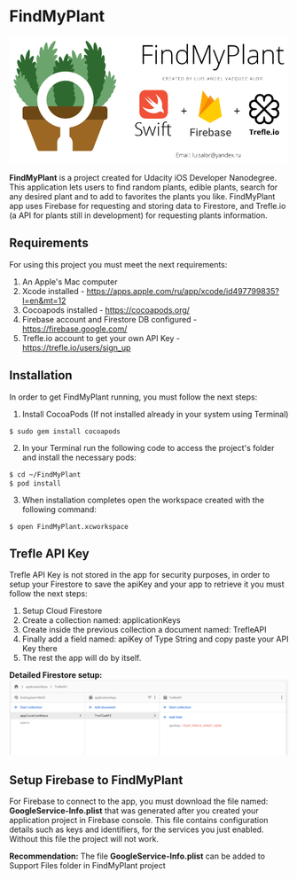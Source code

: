 # FindMyPlant
![Image of FindMyPlant](https://github.com/LuisAlor/FindMyPlant/blob/master/gitImages/project-banner.png)

**FindMyPlant** is a project created for Udacity iOS Developer Nanodegree. This application lets users to find random plants, edible plants, search for any desired plant and to add to favorites the plants you like. FindMyPlant app uses Firebase for requesting and storing data to Firestore, and Trefle.io (a API for plants still in development) for requesting plants information.

## Requirements
For using this project you must meet the next requirements:
1. An Apple's Mac computer
2. Xcode installed - https://apps.apple.com/ru/app/xcode/id497799835?l=en&mt=12
3. Cocoapods installed - https://cocoapods.org/
4. Firebase account and Firestore DB configured - https://firebase.google.com/
5. Trefle.io account to get your own API Key - https://trefle.io/users/sign_up

## Installation
In order to get FindMyPlant running, you must follow the next steps:
1. Install CocoaPods (If not installed already in your system using Terminal)
```
$ sudo gem install cocoapods
```
2. In your Terminal run the following code to access the project's folder and install the necessary pods:
```
$ cd ~/FindMyPlant
$ pod install
```
3. When installation completes open the workspace created with the following command:
```
$ open FindMyPlant.xcworkspace
```
## Trefle API Key
Trefle API Key is not stored in the app for security purposes, in order to setup your Firestore to save the apiKey and your app to retrieve it you must follow the next steps:

1. Setup Cloud Firestore 
2. Create a collection named: applicationKeys
3. Create inside the previous collection a document named: TrefleAPI
4. Finally add a field named: apiKey of Type String and copy paste your API Key there
5. The rest the app will do by itself.

**Detailed Firestore setup:**
![Image of Firestore Setup](https://github.com/LuisAlor/FindMyPlant/blob/master/gitImages/firestore_apikey_setup.png)

## Setup Firebase to FindMyPlant
For Firebase to connect to the app, you must download the file named: **GoogleService-Info.plist** that was generated after you created your application project in Firebase console. This file contains configuration details such as keys and identifiers, for the services you just enabled. Without this file the project will not work. 

**Recommendation:** The file **GoogleService-Info.plist** can be added to Support Files folder in FindMyPlant project
